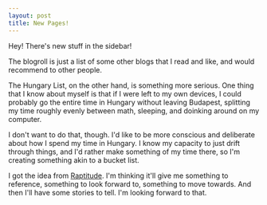 ```yaml
---
layout: post
title: New Pages!
---
```


Hey! There's new stuff in the sidebar!

The blogroll is just a list of some other blogs that I read and like, and would recommend to other people.

The Hungary List, on the other hand, is something more serious. One thing that I know about myself is that if I were left to my own devices, I could probably go the entire time in Hungary without leaving Budapest, splitting my time roughly evenly between math, sleeping, and doinking around on my computer.

I don't want to do that, though. I'd like to be more conscious and deliberate about how I spend my time in Hungary. I know my capacity to just drift through things, and I'd rather make something of my time there, so I'm creating something akin to a bucket list.

I got the idea from [Raptitude](http://www.raptitude.com/2014/06/in-defense-of-the-serious-bucket-list/). I'm thinking it'll give me something to reference, something to look forward to, something to move towards. And then I'll have some stories to tell. I'm looking forward to that.